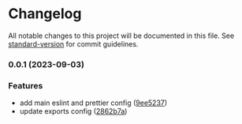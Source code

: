 # Changelog

All notable changes to this project will be documented in this file. See [standard-version](https://github.com/conventional-changelog/standard-version) for commit guidelines.

### 0.0.1 (2023-09-03)


### Features

* add main eslint and prettier config ([9ee5237](https://github.com/ZacharyL2/solid-fabric/commit/9ee52374cdbd96bf9a96d1158d8de45c618f0cf3))
* update exports config ([2862b7a](https://github.com/ZacharyL2/solid-fabric/commit/2862b7a34e72b9092b08efda6ca591dcadb93fd0))
